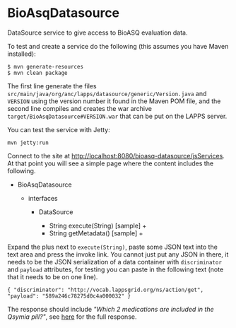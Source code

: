 # BioAsqDatasource

DataSource service to give access to BioASQ evaluation data.

To test and create a service do the following (this assumes you have Maven installed):

```
$ mvn generate-resources
$ mvn clean package
```

The first line generate the files `src/main/java/org/anc/lapps/datasource/generic/Version.java` and `VERSION` using the version number it found in the Maven POM file, and the second line compiles and creates the war archive `target/BioAsqDatasource#VERSION.war` that can be put on the LAPPS server.

You can test the service with Jetty:

```
mvn jetty:run
```

Connect to the site at [http://localhost:8080/bioasq-datasource/jsServices](http://localhost:8080/bioasq-datasource/jsServices). At that point you will see a simple page where the content includes the following.

<ul>
    <li>BioAsqDatasource</li>
    <ul>
        <li>interfaces</li>
        <ul>
            <li>DataSource</li>
            <ul>
                <li>String execute(String) [sample] +</li>
                <li>String getMetadata() [sample] +</li>
            </ul>
        </ul>
        </ul>
</ul>

Expand the plus next to `execute(String)`, paste some JSON text into the text area and press the invoke link. You cannot just put any JSON in there, it needs to be the JSON serialization of a data container with `discriminator` and `payload` attributes, for testing you can paste in the following text (note that it needs to be on one line).

```
{ "discriminator": "http://vocab.lappsgrid.org/ns/action/get", "payload": "589a246c78275d0c4a000032" }
```

The response should include *"Which 2 medications are included in the Qsymia pill?"*,
see [here](/src/site/payload.md) for the full response.

